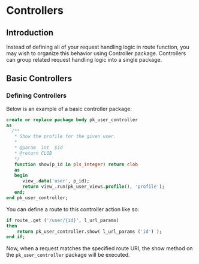 # Controllers

## Introduction

Instead of defining all of your request handling logic in route function, you may wish to organize this behavior using Controller package. Controllers can group related request handling logic into a single package. 

## Basic Controllers

### Defining Controllers

Below is an example of a basic controller package:

```sql
create or replace package body pk_user_controller
as
  /**
   * Show the profile for the given user.
   *
   * @param  int  $id
   * @return CLOB
   */
   function show(p_id in pls_integer) return clob
   as
   begin
      view_.data('user', p_id);
      return view_.run(pk_user_views.profile(), 'profile');
   end;
end pk_user_controller;
```


You can define a route to this controller action like so:

```sql
if route_.get ('/user/{id}', l_url_params)
then
	return pk_user_controller.show( l_url_params ('id') );
end if;
```

Now, when a request matches the specified route URI, the show method on the `pk_user_controller` package will be executed.


